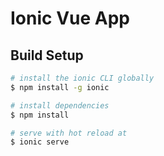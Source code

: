 # Ionic Vue App

## Build Setup

```bash
# install the ionic CLI globally
$ npm install -g ionic

# install dependencies
$ npm install

# serve with hot reload at
$ ionic serve
```
